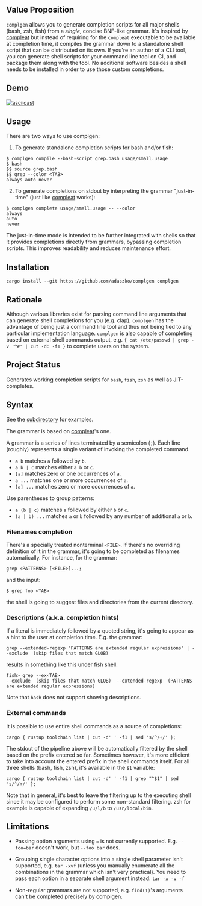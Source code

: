 ## Value Proposition

`complgen` allows you to generate completion scripts for all major shells (bash, zsh, fish) from a *single*,
concise BNF-like grammar.  It's inspired by [compleat](https://github.com/mbrubeck/compleat/) but instead of
requiring for the `compleat` executable to be available at completion time, it compiles the grammar down to a
standalone shell script that can be distributed on its own.  If you're an author of a CLI tool, you can
generate shell scripts for your command line tool on CI, and package them along with the tool.  No additional
software besides a shell needs to be installed in order to use those custom completions.

## Demo

[![asciicast](https://asciinema.org/a/rRfe9MmZpzBRQIb21LPADWb6n.svg)](https://asciinema.org/a/rRfe9MmZpzBRQIb21LPADWb6n)

## Usage

There are two ways to use complgen:

1. To generate standalone completion scripts for bash and/or fish:

```
$ complgen compile --bash-script grep.bash usage/small.usage
$ bash
$$ source grep.bash
$$ grep --color <TAB>
always auto never
```

2. To generate completions on stdout by interpreting the grammar "just-in-time" (just like
[compleat](https://github.com/mbrubeck/compleat/) works):

```
$ complgen complete usage/small.usage -- --color
always
auto
never
```

The just-in-time mode is intended to be further integrated with shells so that it provides completions
directly from grammars, bypassing completion scripts.  This improves readability and reduces maintenance
effort.

## Installation

```
cargo install --git https://github.com/adaszko/complgen complgen
```

## Rationale

Although various libraries exist for parsing command line arguments that can generate shell completions for
you (e.g. clap), `complgen` has the advantage of being just a command line tool and thus not being tied to any
particular implementation language.  `complgen` is also capable of completing based on external shell commands
output, e.g. `{ cat /etc/passwd | grep -v '^#' | cut -d: -f1 }` to complete users on the system.

## Project Status

Generates working completion scripts for `bash`, `fish`, `zsh` as well as JIT-completes.

## Syntax

See the [subdirectory](usage/) for examples.

The grammar is based on [compleat](https://github.com/mbrubeck/compleat/blob/master/README.markdown#syntax)'s one.

A grammar is a series of lines terminated by a semicolon (`;`).  Each line (roughly) represents a single
variant of invoking the completed command.

 * `a b` matches `a` followed by `b`.
 * `a b | c` matches either `a b` or `c`.
 * `[a]` matches zero or one occurrences of `a`.
 * `a ...` matches one or more occurrences of `a`.
 * `[a] ...` matches zero or more occurrences of `a`.

Use parentheses to group patterns:

 * `a (b | c)` matches `a` followed by either `b` or `c`.
 * `(a | b) ...` matches `a` or `b` followed by any number of additional
   `a` or `b`.

### Filenames completion

There's a specially treated nonterminal `<FILE>`.  If there's no overriding definition of it in the grammar,
it's going to be completed as filenames automatically.  For instance, for the grammar:

    grep <PATTERNS> [<FILE>]...;

and the input:

```
$ grep foo <TAB>
```

the shell is going to suggest files and directories from the current directory.

### Descriptions (a.k.a. completion hints)

If a literal is immediately followed by a quoted string, it's going to appear as a hint to the user at completion time.  E.g. the grammar:

    grep --extended-regexp "PATTERNS are extended regular expressions" | --exclude  (skip files that match GLOB)

results in something like this under fish shell:

```
fish> grep --ex<TAB>
--exclude  (skip files that match GLOB)  --extended-regexp  (PATTERNS are extended regular expressions)
```

Note that `bash` does not support showing descriptions.

### External commands

It is possible to use entire shell commands as a source of completions:

    cargo { rustup toolchain list | cut -d' ' -f1 | sed 's/^/+/' };

The stdout of the pipeline above will be automatically filtered by the shell based on the prefix entered so
far.  Sometimes however, it's more efficient to take into account the entered prefix in the shell commands
itself.  For all three shells (bash, fish, zsh), it's available in the `$1` variable:

    cargo { rustup toolchain list | cut -d' ' -f1 | grep "^$1" | sed 's/^/+/' };

Note that in general, it's best to leave the filtering up to the executing shell since it may be configured to
perform some non-standard filtering.  zsh for example is capable of expanding `/u/l/b` to `/usr/local/bin`.

## Limitations

 * Passing option arguments using `=` is not currently supported.  E.g. `--foo=bar` doesn't work, but `--foo
   bar` does.

 * Grouping single character options into a single shell parameter isn't supported, e.g. `tar -xvf` (unless
   you manually enumerate all the combinations in the grammar which isn't very practical).  You need to pass
   each option in a separate shell argument instead: `tar -x -v -f`

 * Non-regular grammars are not supported, e.g. `find(1)`'s arguments can't be completed precisely by
   complgen.

